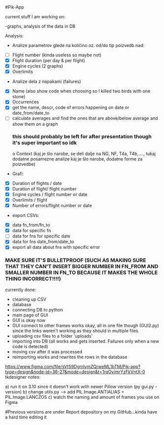 #Pik-App

current stuff I am working on:

-graphs, analysis of the data in DB

Analysis: 
-	Analize parametrov glede na količino oz. od/do tip poizvedb nad:
- [ ] Flight number (kinda useless so maybe not)
- [x]	Flight duration (per day & per flight)
- [x]	Engine cycles (2 graphs)
- [x]	Overlimits
-	Analize dela z napakami (failures)
- [x]	Name (also show code when choosing so I killed two birds with one stone)
- [x]	Occurrences
- [x]	get the name, descr, code of errors happening on date or date_from/date_to
- [ ]	calculate averages and find the ones that are above/below average and show them on a graph <h3>this should probably be left for after presentation though it's super important so idk</h3>
o	Context (kaj je šlo narobe, se deli dalje na NG, NF, T4a, T4b,…., tukaj dodatne posamezne analize kaj je šlo narobe, dodatne forme za poizvedbe)
-	Grafi:
- [x]	Duration of flights / date
- [x]	Duration of flight/ flight number
- [x]	Engine cycles / flight number or date
- [x]	Overlimits / flight
- [x]	Number of errors/flight number or date
-	export CSVs:
- [x]	data fn_from/fn_to
- [x]	data for specific fn
- [ ]	data for fns for specific date
- [x]	data for fns date_from/date_to
- [x]	export all data about fns with specific error

<h3>MAKE SURE IT'S BULLETPROOF (SUCH AS MAKING SURE THAT THEY CAN'T INSERT BIGGER NUMBER IN FN_FROM AND SMALLER NUMBER IN FN_TO BECAUSE IT MAKES THE WHOLE THING INCORRECT!!!!)</h3>

currently done:

- cleaning up CSV 
- database 
- connecting DB to python 
- main page of GUI 
- GUI is okay now 
- GUI connect to other frames works okay, all in one file though (GUI2.py) since the links weren't working as they should in multiple files. 
- uploading csv files to a folder 'uploads' 
- importing into DB (all works and gets inserted. Failures only when a new code is detected)
- moving csv after it was processed
- reimporting works and rewrites the rows in the database

https://www.figma.com/file/sVt59DgmlymZQrweML1bTM/Pik-app?type=design&node-id=36-27&mode=design&t=1rqOvimrYzFkVntX-0 tkdesigner notes:

a) run it on 3.10 since it doesn't work with newer Pillow version (py gui.py -version) 
b) change utils.py --> add PIL.Image.ANTIALIAS = PIL.Image.LANCZOS 
c) watch the naming and amount of frames you use on Figma


#Previous versions are under Report depository on my GitHub...kinda have a hard time editing it
